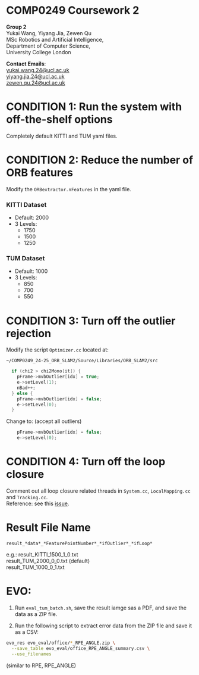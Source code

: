 # COMP0249 Coursework 2  

**Group 2**  
Yukai Wang, Yiyang Jia, Zewen Qu  
MSc Robotics and Artificial Intelligence,  
Department of Computer Science,  
University College London

**Contact Emails**:  
yukai.wang.24@ucl.ac.uk  
yiyang.jia.24@ucl.ac.uk  
zewen.qu.24@ucl.ac.uk


# CONDITION 1: Run the system with off-the-shelf options
Completely default KITTI and TUM yaml files.

# CONDITION 2: Reduce the number of ORB features
Modify the `ORBextractor.nFeatures` in the yaml file.  

### KITTI Dataset
- Default: 2000  
- 3 Levels:  
  - 1750 
  - 1500
  - 1250  

### TUM Dataset
- Default: 1000  
- 3 Levels:  
  - 850  
  - 700  
  - 550  

# CONDITION 3: Turn off the outlier rejection
Modify the script `Optimizer.cc` located at:

`
~/COMP0249_24-25_ORB_SLAM2/Source/Libraries/ORB_SLAM2/src
`

``` c++
  if (chi2 > chi2Mono[it]) {
    pFrame->mvbOutlier[idx] = true;
    e->setLevel(1);
    nBad++;
  } else {
    pFrame->mvbOutlier[idx] = false;
    e->setLevel(0);
  }
```

Change to: (accept all outliers)

``` c++
    pFrame->mvbOutlier[idx] = false;
    e->setLevel(0);
```

# CONDITION 4: Turn off the loop closure
Comment out all loop closure related threads in `System.cc`, `LocalMapping.cc` and  `Tracking.cc`.  
Reference: see this [issue](https://github.com/raulmur/ORB_SLAM2/issues/256#issuecomment-513260613).

# Result File Name
`result_*data*_*FeaturePointNumber*_*ifOutlier*_*ifLoop*`

e.g.: result_KITTI_1500_1_0.txt  
  result_TUM_2000_0_0.txt (default)  
  result_TUM_1000_0_1.txt

# EVO:

1. Run `eval_tum_batch.sh`, save the result iamge sas a PDF, and save the data as a ZIP file.

2. Run the following script to extract error data from the ZIP file and save it as a CSV:

``` sh
evo_res evo_eval/office/*_RPE_ANGLE.zip \
  --save_table evo_eval/office_RPE_ANGLE_summary.csv \
  --use_filenames
```

(similar to RPE, RPE_ANGLE)
